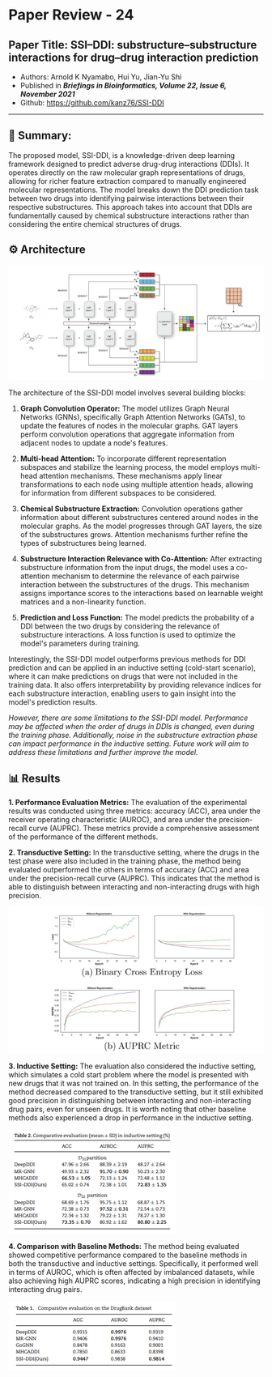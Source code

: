 # Paper Review - 24

## **Paper Title**: SSI–DDI: substructure–substructure interactions for drug–drug interaction prediction
- Authors: Arnold K Nyamabo, Hui Yu, Jian-Yu Shi
- Published in ***Briefings in Bioinformatics, Volume 22, Issue 6, November 2021***
- Github: https://github.com/kanz76/SSI-DDI
---

## 🧾 Summary: 
The proposed model, SSI-DDI, is a knowledge-driven deep learning framework designed to predict adverse drug-drug interactions (DDIs). It operates directly on the raw molecular graph representations of drugs, allowing for richer feature extraction compared to manually engineered molecular representations. The model breaks down the DDI prediction task between two drugs into identifying pairwise interactions between their respective substructures. This approach takes into account that DDIs are fundamentally caused by chemical substructure interactions rather than considering the entire chemical structures of drugs.

## ⚙️ Architecture


![](./figs/24/1.png)



The architecture of the SSI-DDI model involves several building blocks:

1. **Graph Convolution Operator:** The model utilizes Graph Neural Networks (GNNs), specifically Graph Attention Networks (GATs), to update the features of nodes in the molecular graphs. GAT layers perform convolution operations that aggregate information from adjacent nodes to update a node's features.

2. **Multi-head Attention:** To incorporate different representation subspaces and stabilize the learning process, the model employs multi-head attention mechanisms. These mechanisms apply linear transformations to each node using multiple attention heads, allowing for information from different subspaces to be considered.

3. **Chemical Substructure Extraction:** Convolution operations gather information about different substructures centered around nodes in the molecular graphs. As the model progresses through GAT layers, the size of the substructures grows. Attention mechanisms further refine the types of substructures being learned.

4. **Substructure Interaction Relevance with Co-Attention:** After extracting substructure information from the input drugs, the model uses a co-attention mechanism to determine the relevance of each pairwise interaction between the substructures of the drugs. This mechanism assigns importance scores to the interactions based on learnable weight matrices and a non-linearity function.

5. **Prediction and Loss Function:** The model predicts the probability of a DDI between the two drugs by considering the relevance of substructure interactions. A loss function is used to optimize the model's parameters during training.

Interestingly, the SSI-DDI model outperforms previous methods for DDI prediction and can be applied in an inductive setting (cold-start scenario), where it can make predictions on drugs that were not included in the training data. It also offers interpretability by providing relevance indices for each substructure interaction, enabling users to gain insight into the model's prediction results.

*However, there are some limitations to the SSI-DDI model. Performance may be affected when the order of drugs in DDIs is changed, even during the training phase. Additionally, noise in the substructure extraction phase can impact performance in the inductive setting. Future work will aim to address these limitations and further improve the model.*


## 📊 Results
**1. Performance Evaluation Metrics:** The evaluation of the experimental results was conducted using three metrics: accuracy (ACC), area under the receiver operating characteristic (AUROC), and area under the precision-recall curve (AUPRC). These metrics provide a comprehensive assessment of the performance of the different methods.

**2. Transductive Setting:** In the transductive setting, where the drugs in the test phase were also included in the training phase, the method being evaluated outperformed the others in terms of accuracy (ACC) and area under the precision-recall curve (AUPRC). This indicates that the method is able to distinguish between interacting and non-interacting drugs with high precision.


![](./figs/24/4.png)

**3. Inductive Setting:** The evaluation also considered the inductive setting, which simulates a cold start problem where the model is presented with new drugs that it was not trained on. In this setting, the performance of the method decreased compared to the transductive setting, but it still exhibited good precision in distinguishing between interacting and non-interacting drug pairs, even for unseen drugs. It is worth noting that other baseline methods also experienced a drop in performance in the inductive setting.

![](./figs/24/3.png)

**4. Comparison with Baseline Methods:** The method being evaluated showed competitive performance compared to the baseline methods in both the transductive and inductive settings. Specifically, it performed well in terms of AUROC, which is often affected by imbalanced datasets, while also achieving high AUPRC scores, indicating a high precision in identifying interacting drug pairs.

![](./figs/24/2.png)